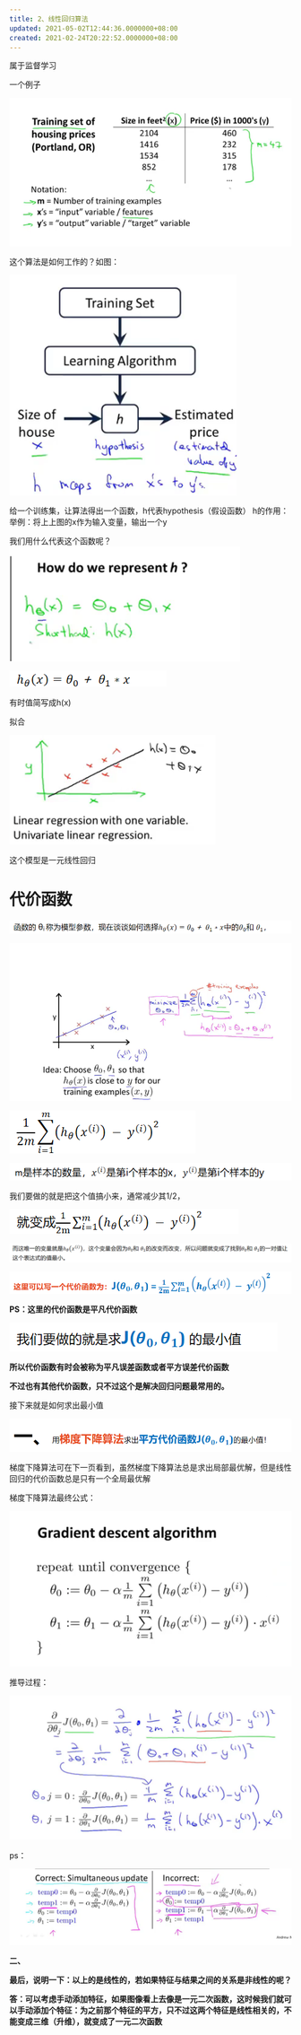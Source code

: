 ```yaml
---
title: 2、线性回归算法
updated: 2021-05-02T12:44:36.0000000+08:00
created: 2021-02-24T20:22:52.0000000+08:00
---
```


属于监督学习

一个例子

![image1](机器学习/基础/resources/image1-1.png)

这个算法是如何工作的？如图：

![image2](机器学习/基础/resources/image2-1.png)

给一个训练集，让算法得出一个函数，h代表hypothesis（假设函数）
h的作用：举例：将上上图的x作为输入变量，输出一个y

我们用什么代表这个函数呢？
![image3](机器学习/基础/resources/image3-1.png)

![image4](机器学习/基础/resources/image4-1.png)

有时值简写成h(x)

拟合

![image5](机器学习/基础/resources/image5.png)

这个模型是一元线性回归

# 代价函数
![image6](机器学习/基础/resources/image6.png)

![image7](机器学习/基础/resources/image7.png)

![image8](机器学习/基础/resources/image8.png)

![image9](机器学习/基础/resources/image9.png)

我们要做的就是把这个值搞小来，通常减少其1/2，

![image10](机器学习/基础/resources/image10.png)

![image11](机器学习/基础/resources/image11.png)

![image12](机器学习/基础/resources/image12.png)

**PS：这里的代价函数是平凡代价函数**

![image13](机器学习/基础/resources/image13.png)

**所以代价函数有时会被称为平凡误差函数或者平方误差代价函数**

**不过也有其他代价函数，只不过这个是解决回归问题最常用的。**

接下来就是如何求出最小值

![image14](机器学习/基础/resources/image14.png)

梯度下降算法可在下一页看到，虽然梯度下降算法总是求出局部最优解，但是线性回归的代价函数总是只有一个全局最优解

梯度下降算法最终公式：

![image15](机器学习/基础/resources/image15.png)

推导过程：

![image16](机器学习/基础/resources/image16.png)

ps：

![image17](机器学习/基础/resources/image17.png)

**二、**

**最后，说明一下：以上的是线性的，若如果特征与结果之间的关系是非线性的呢？**

**答：可以考虑手动添加特征，如果图像看上去像是一元二次函数，这时候我们就可以手动添加个特征：为之前那个特征的平方，只不过这两个特征是线性相关的，不能变成三维（升维），就变成了一元二次函数**
